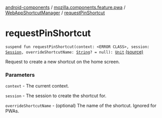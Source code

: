 [android-components](../../index.md) / [mozilla.components.feature.pwa](../index.md) / [WebAppShortcutManager](index.md) / [requestPinShortcut](./request-pin-shortcut.md)

# requestPinShortcut

`suspend fun requestPinShortcut(context: <ERROR CLASS>, session: `[`Session`](../../mozilla.components.browser.session/-session/index.md)`, overrideShortcutName: `[`String`](https://kotlinlang.org/api/latest/jvm/stdlib/kotlin/-string/index.html)`? = null): `[`Unit`](https://kotlinlang.org/api/latest/jvm/stdlib/kotlin/-unit/index.html) [(source)](https://github.com/mozilla-mobile/android-components/blob/master/components/feature/pwa/src/main/java/mozilla/components/feature/pwa/WebAppShortcutManager.kt#L75)

Request to create a new shortcut on the home screen.

### Parameters

`context` - The current context.

`session` - The session to create the shortcut for.

`overrideShortcutName` - (optional) The name of the shortcut. Ignored for PWAs.